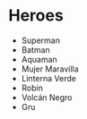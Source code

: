 # Heroes

* Superman
* Batman
* Aquaman
* Mujer Maravilla
* Linterna Verde
* Robin
* Volcán Negro
* Gru
